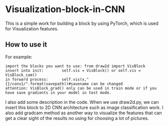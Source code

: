 Visualization-block-in-CNN
==========================

This is a simple work for building a block by using PyTorch, which is used for
Visualization features.

## How to use it
For example:

```
import the blocks you want to use: from draw2d import VisBlock
insert into init:        self.vis = VisBlock() or self.vis = VisBlock_cam()
in forward process:      self.vis(x,"{}/conv1/".format(savepath))#savename can be changed
attention: VisBlock_grad() only can be used in train mode or if you have save gradients in your model in test mode. 
```

I also add some description in the code. When we use draw2d.py, we can insert this block to 2D CNN architecture such as image classification work. I also add gradcam method as another way to visualize the features that can get a clear sight of the results no using for choosing a lot of pictures.

